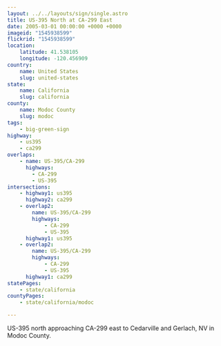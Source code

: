 ```yaml
---
layout: ../../layouts/sign/single.astro
title: US-395 North at CA-299 East
date: 2005-03-01 00:00:00 +0000 +0000
imageid: "1545938599"
flickrid: "1545938599"
location:
    latitude: 41.538105
    longitude: -120.456909
country:
    name: United States
    slug: united-states
state:
    name: California
    slug: california
county:
    name: Modoc County
    slug: modoc
tags:
    - big-green-sign
highway:
    - us395
    - ca299
overlaps:
    - name: US-395/CA-299
      highways:
        - CA-299
        - US-395
intersections:
    - highway1: us395
      highway2: ca299
    - overlap2:
        name: US-395/CA-299
        highways:
            - CA-299
            - US-395
      highway1: us395
    - overlap2:
        name: US-395/CA-299
        highways:
            - CA-299
            - US-395
      highway1: ca299
statePages:
    - state/california
countyPages:
    - state/california/modoc

---
```

US-395 north approaching CA-299 east to Cedarville and Gerlach, NV in Modoc County.